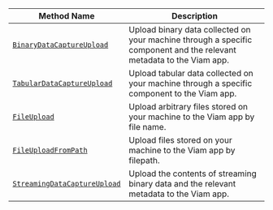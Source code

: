 <!-- prettier-ignore -->
| Method Name | Description |
| ----------- | ----------- |
| [`BinaryDataCaptureUpload`](/appendix/apis/data-client/#binarydatacaptureupload) | Upload binary data collected on your machine through a specific component and the relevant metadata to the Viam app. |
| [`TabularDataCaptureUpload`](/appendix/apis/data-client/#tabulardatacaptureupload) | Upload tabular data collected on your machine through a specific component to the Viam app. |
| [`FileUpload`](/appendix/apis/data-client/#fileupload) | Upload arbitrary files stored on your machine to the Viam app by file name. |
| [`FileUploadFromPath`](/appendix/apis/data-client/#fileuploadfrompath) | Upload files stored on your machine to the Viam app by filepath. |
| [`StreamingDataCaptureUpload`](/appendix/apis/data-client/#streamingdatacaptureupload) | Upload the contents of streaming binary data and the relevant metadata to the Viam app. |
